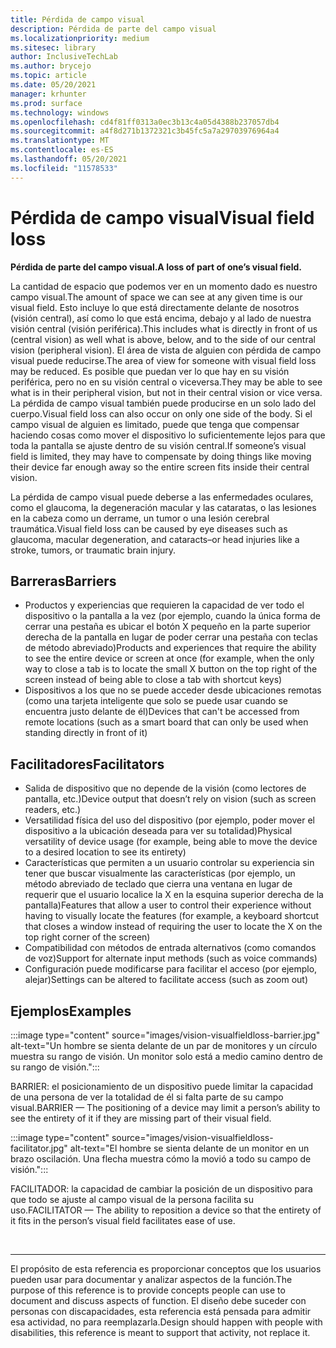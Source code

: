 ```yaml
---
title: Pérdida de campo visual
description: Pérdida de parte del campo visual
ms.localizationpriority: medium
ms.sitesec: library
author: InclusiveTechLab
ms.author: brycejo
ms.topic: article
ms.date: 05/20/2021
manager: krhunter
ms.prod: surface
ms.technology: windows
ms.openlocfilehash: cd4f81ff0313a0ec3b13c4a05d4388b237057db4
ms.sourcegitcommit: a4f8d271b1372321c3b45fc5a7a29703976964a4
ms.translationtype: MT
ms.contentlocale: es-ES
ms.lasthandoff: 05/20/2021
ms.locfileid: "11578533"
---
```

# <a name="visual-field-loss"></a><span data-ttu-id="95af7-103">Pérdida de campo visual</span><span class="sxs-lookup"><span data-stu-id="95af7-103">Visual field loss</span></span>

**<span data-ttu-id="95af7-104">Pérdida de parte del campo visual.</span><span class="sxs-lookup"><span data-stu-id="95af7-104">A loss of part of one’s visual field.</span></span>**

<span data-ttu-id="95af7-105">La cantidad de espacio que podemos ver en un momento dado es nuestro campo visual.</span><span class="sxs-lookup"><span data-stu-id="95af7-105">The amount of space we can see at any given time is our visual field.</span></span> <span data-ttu-id="95af7-106">Esto incluye lo que está directamente delante de nosotros (visión central), así como lo que está encima, debajo y al lado de nuestra visión central (visión periférica).</span><span class="sxs-lookup"><span data-stu-id="95af7-106">This includes what is directly in front of us (central vision) as well what is above, below, and to the side of our central vision (peripheral vision).</span></span> <span data-ttu-id="95af7-107">El área de vista de alguien con pérdida de campo visual puede reducirse.</span><span class="sxs-lookup"><span data-stu-id="95af7-107">The area of view for someone with visual field loss may be reduced.</span></span> <span data-ttu-id="95af7-108">Es posible que puedan ver lo que hay en su visión periférica, pero no en su visión central o viceversa.</span><span class="sxs-lookup"><span data-stu-id="95af7-108">They may be able to see what is in their peripheral vision, but not in their central vision or vice versa.</span></span> <span data-ttu-id="95af7-109">La pérdida de campo visual también puede producirse en un solo lado del cuerpo.</span><span class="sxs-lookup"><span data-stu-id="95af7-109">Visual field loss can also occur on only one side of the body.</span></span> <span data-ttu-id="95af7-110">Si el campo visual de alguien es limitado, puede que tenga que compensar haciendo cosas como mover el dispositivo lo suficientemente lejos para que toda la pantalla se ajuste dentro de su visión central.</span><span class="sxs-lookup"><span data-stu-id="95af7-110">If someone’s visual field is limited, they may have to compensate by doing things like moving their device far enough away so the entire screen fits inside their central vision.</span></span>

<span data-ttu-id="95af7-111">La pérdida de campo visual puede deberse a las enfermedades oculares, como el glaucoma, la degeneración macular y las cataratas, o las lesiones en la cabeza como un derrame, un tumor o una lesión cerebral traumática.</span><span class="sxs-lookup"><span data-stu-id="95af7-111">Visual field loss can be caused by eye diseases such as glaucoma, macular degeneration, and cataracts–or head injuries like a stroke, tumors, or traumatic brain injury.</span></span>

## <a name="barriers"></a><span data-ttu-id="95af7-112">Barreras</span><span class="sxs-lookup"><span data-stu-id="95af7-112">Barriers</span></span>
* <span data-ttu-id="95af7-113">Productos y experiencias que requieren la capacidad de ver todo el dispositivo o la pantalla a la vez (por ejemplo, cuando la única forma de cerrar una pestaña es ubicar el botón X pequeño en la parte superior derecha de la pantalla en lugar de poder cerrar una pestaña con teclas de método abreviado)</span><span class="sxs-lookup"><span data-stu-id="95af7-113">Products and experiences that require the ability to see the entire device or screen at once (for example, when the only way to close a tab is to locate the small X button on the top right of the screen instead of being able to close a tab with shortcut keys)</span></span>
* <span data-ttu-id="95af7-114">Dispositivos a los que no se puede acceder desde ubicaciones remotas (como una tarjeta inteligente que solo se puede usar cuando se encuentra justo delante de él)</span><span class="sxs-lookup"><span data-stu-id="95af7-114">Devices that can't be accessed from remote locations (such as a smart board that can only be used when standing directly in front of it)</span></span>

## <a name="facilitators"></a><span data-ttu-id="95af7-115">Facilitadores</span><span class="sxs-lookup"><span data-stu-id="95af7-115">Facilitators</span></span>
* <span data-ttu-id="95af7-116">Salida de dispositivo que no depende de la visión (como lectores de pantalla, etc.)</span><span class="sxs-lookup"><span data-stu-id="95af7-116">Device output that doesn’t rely on vision (such as screen readers, etc.)</span></span>
* <span data-ttu-id="95af7-117">Versatilidad física del uso del dispositivo (por ejemplo, poder mover el dispositivo a la ubicación deseada para ver su totalidad)</span><span class="sxs-lookup"><span data-stu-id="95af7-117">Physical versatility of device usage (for example, being able to move the device to a desired location to see its entirety)</span></span>
* <span data-ttu-id="95af7-118">Características que permiten a un usuario controlar su experiencia sin tener que buscar visualmente las características (por ejemplo, un método abreviado de teclado que cierra una ventana en lugar de requerir que el usuario localice la X en la esquina superior derecha de la pantalla)</span><span class="sxs-lookup"><span data-stu-id="95af7-118">Features that allow a user to control their experience without having to visually locate the features (for example, a keyboard shortcut that closes a window instead of requiring the user to locate the X on the top right corner of the screen)</span></span>
* <span data-ttu-id="95af7-119">Compatibilidad con métodos de entrada alternativos (como comandos de voz)</span><span class="sxs-lookup"><span data-stu-id="95af7-119">Support for alternate input methods (such as voice commands)</span></span>
* <span data-ttu-id="95af7-120">Configuración puede modificarse para facilitar el acceso (por ejemplo, alejar)</span><span class="sxs-lookup"><span data-stu-id="95af7-120">Settings can be altered to facilitate access (such as zoom out)</span></span>


## <a name="examples"></a><span data-ttu-id="95af7-121">Ejemplos</span><span class="sxs-lookup"><span data-stu-id="95af7-121">Examples</span></span>

:::image type="content" source="images/vision-visualfieldloss-barrier.jpg" alt-text="Un hombre se sienta delante de un par de monitores y un círculo muestra su rango de visión. Un monitor solo está a medio camino dentro de su rango de visión.":::

<span data-ttu-id="95af7-124">BARRIER: el posicionamiento de un dispositivo puede limitar la capacidad de una persona de ver la totalidad de él si falta parte de su campo visual.</span><span class="sxs-lookup"><span data-stu-id="95af7-124">BARRIER — The positioning of a device may limit a person’s ability to see the entirety of it if they are missing part of their visual field.</span></span> 

:::image type="content" source="images/vision-visualfieldloss-facilitator.jpg" alt-text="El hombre se sienta delante de un monitor en un brazo oscilación. Una flecha muestra cómo la movió a todo su campo de visión.":::

<span data-ttu-id="95af7-127">FACILITADOR: la capacidad de cambiar la posición de un dispositivo para que todo se ajuste al campo visual de la persona facilita su uso.</span><span class="sxs-lookup"><span data-stu-id="95af7-127">FACILITATOR — The ability to reposition a device so that the entirety of it fits in the person’s visual field facilitates ease of use.</span></span> 


&nbsp;

[comment]: # (Instrucción Footer)
___
<span data-ttu-id="95af7-129">El propósito de esta referencia es proporcionar conceptos que los usuarios pueden usar para documentar y analizar aspectos de la función.</span><span class="sxs-lookup"><span data-stu-id="95af7-129">The purpose of this reference is to provide concepts people can use to document and discuss aspects of function.</span></span> <span data-ttu-id="95af7-130">El diseño debe suceder con personas con discapacidades, esta referencia está pensada para admitir esa actividad, no para reemplazarla.</span><span class="sxs-lookup"><span data-stu-id="95af7-130">Design should happen with people with disabilities, this reference is meant to support that activity, not replace it.</span></span> 